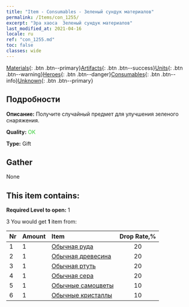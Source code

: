```yaml
---
title: "Item - Consumables - Зеленый сундук материалов"
permalink: /Items/con_1255/
excerpt: "Эра хаоса  Зеленый сундук материалов"
last_modified_at: 2021-04-16
locale: ru
ref: "con_1255.md"
toc: false
classes: wide
---
```

 [Materials](/ru/Items/){: .btn .btn--primary}[Artifacts](/ru/Items/Artifacts/){: .btn .btn--success}[Units](/ru/Items/Units/){: .btn .btn--warning}[Heroes](/ru/Items/Heroes/){: .btn .btn--danger}[Consumables](/ru/Items/Consumables/){: .btn .btn--info}[Unknown](/ru/Items/Unknown/){: .btn .btn--primary}

## Подробности
 **Описание:** Получите случайный предмет для улучшения зеленого снаряжения.

 **Quality:** <span style="color: #32CD32">OK</span>

 **Type:** Gift

## Gather

  None

## This item contains:

 **Required Level to open:** 1

 3 You would get **1** item  from:

  | Nr | Amount |     Item    | Drop Rate,% |
  |:---|:-------|:------------|:---------:|
  | 1 | 1 | [Обычная руда](/ru/Items/mat_6/) | 20 | 
  | 2 | 1 | [Обычная древесина](/ru/Items/mat_7/) | 20 | 
  | 3 | 1 | [Обычная ртуть](/ru/Items/mat_8/) | 20 | 
  | 4 | 1 | [Обычная сера](/ru/Items/mat_9/) | 20 | 
  | 5 | 1 | [Обычные самоцветы](/ru/Items/mat_10/) | 10 | 
  | 6 | 1 | [Обычные кристаллы](/ru/Items/mat_11/) | 10 | 
